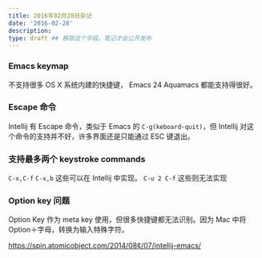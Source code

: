 ```yaml
---
title: 2016年02月28日杂记
date: '2016-02-28'
description:
type: draft ## 移除这个字段，笔记才会公开发布
---
```


### Emacs keymap

不支持很多 OS X 系统内建的快捷键， Emacs 24 Aquamacs 都能支持得很好。

### Escape 命令

Intellij 有 Escape 命令，类似于 Emacs 的 `C-g(keboard-quit)`，但 Intellij 对这个命令的支持并不好，许多界面还是只能通过 ESC 键退出。

### 支持最多两个 keystroke commands

`C-x,C-f` `C-x,b` 这些可以在 Intellij 中实现。
`C-u 2 C-f` 这些则无法实现

### Option key 问题

Option Key 作为 meta key 使用，但很多快捷键都无法识别。因为 Mac 中将 Option＋字母，转换为输入特殊字符。

https://spin.atomicobject.com/2014/08¢/07/intellij-emacs/

